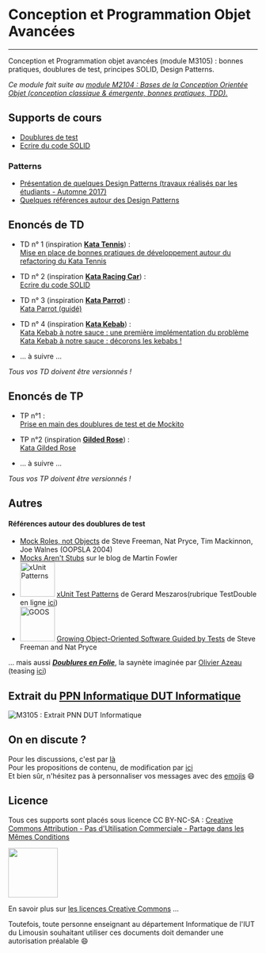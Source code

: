 # Conception et Programmation Objet Avancées
---
Conception et Programmation objet avancées (module M3105) : bonnes pratiques, doublures de test, principes SOLID, Design Patterns. 
 
*Ce module fait suite au [module M2104 : Bases de la Conception Orientée Objet (conception classique & émergente, bonnes pratiques, TDD).](https://github.com/iblasquez/enseignement-iut-m2104-conception)* 

## Supports de cours

- [Doublures de test](slides/TestDouble_Mockito.pdf) 
- [Ecrire du code SOLID](slides/SOLID.pdf) 





 
### Patterns 
- [Présentation de quelques Design Patterns (travaux réalisés par les étudiants - Automne 2017)](patterns/patterns_2017.md)
- [Quelques références autour des Design Patterns](patterns/references_patterns.md)


## Enoncés de TD

- TD n° 1 (inspiration **[Kata Tennis](https://github.com/emilybache/Tennis-Refactoring-Kata)**) :  
[Mise en place de bonnes pratiques de développement autour du refactoring du Kata Tennis](TD/M3105_BonnesPratiques_KataTennis.pdf) 

- TD n° 2 (inspiration  **[Kata Racing Car](https://github.com/emilybache/Racing-Car-Katas)**) :  
[Ecrire du code SOLID ](TD/M3105_SOLID_tirePressureMonitoringSystem.pdf) 

- TD n° 3 (inspiration  **[Kata Parrot](https://github.com/emilybache/Parrot-Refactoring-Kata)**) :  
[Kata Parrot (guidé) ](TD/M3105_SOLID_Polymorphism_KataParrot.pdf) 

- TD n° 4 (inspiration  **[Kata Kebab](https://github.com/malk/the-kebab-kata)**) :  
[Kata Kebab à notre sauce : une première implémentation du problème](TD/M3105_Kebab_Presentation.pdf)   
[Kata Kebab à notre sauce : décorons les kebabs !](TD/M3105_Kebab_Decorateur.pdf) 

- ... à suivre ...


*Tous vos TD doivent être versionnés !*

## Enoncés de TP

- TP n°1 :  
[Prise en main des doublures de test et de Mockito](https://github.com/iblasquez/tuto_mockito)

- TP n°2 (inspiration  **[Gilded Rose](https://github.com/emilybache/GildedRose-Refactoring-Kata)**) :  
[Kata Gilded Rose](TD/M3105_GildedRose.pdf) 

-  ... à suivre ...


*Tous vos TP doivent être versionnés !*

## Autres

#### Références autour des doublures de test

- [Mock Roles, not Objects](http://www.jmock.org/oopsla2004.pdf) de Steve Freeman, Nat Pryce, Tim Mackinnon, Joe Walnes (OOPSLA 2004)
- [Mocks Aren't Stubs](https://martinfowler.com/articles/mocksArentStubs.html) sur le blog de Martin Fowler
- <img src="http://xunitpatterns.com/Cover-Small.gif" alt="xUnit Patterns" width="70"> [xUnit Test Patterns](https://www.amazon.com/xUnit-Test-Patterns-Refactoring-Code/dp/0131495054) de Gerard Meszaros(rubrique TestDouble en ligne [ici](http://xunitpatterns.com/Test%20Double.html)) 
- <img src="http://www.growing-object-oriented-software.com/cover.jpg" alt="GOOS" width="70"> [Growing Object-Oriented Software Guided by Tests](http://www.growing-object-oriented-software.com) de Steve Freeman and Nat Pryce 

... mais aussi [***Doublures en Folie***](http://agilitateur.azeau.com/public/doublures-en-folie/doublures-en-folie.v1.html), la saynète imaginée par [Olivier Azeau](https://twitter.com/oaz) (teasing [ici](https://www.youtube.com/watch?v=5gkmE0lfkrs))


## Extrait du [PPN Informatique DUT Informatique](https://cache.media.enseignementsup-recherche.gouv.fr/file/25/09/7/PPN_INFORMATIQUE_256097.pdf)

![M3105 : Extrait PNN DUT Informatique](ressources/M3105_PPN_DUTInformatique.png)

## On en discute ?
Pour les discussions, c'est par [là](https://github.com/iblasquez/enseignement-iut-m3105-conception-avancee/issues)  
Pour les propositions de contenu, de modification par [ici](https://github.com/iblasquez/enseignement-iut-m3105-conception-avancee/pulls)  
Et bien sûr, n'hésitez pas à personnaliser vos messages avec des [emojis](http://www.webpagefx.com/tools/emoji-cheat-sheet/) :smile:

Licence
-------

Tous ces supports sont placés sous licence CC BY-NC-SA :  [Creative Commons
Attribution - Pas d'Utilisation Commerciale - Partage dans les Mêmes Conditions](https://creativecommons.org/licenses/by-nc-sa/4.0/)

<img src="https://licensebuttons.net/l/by-nc-sa/3.0/88x31.png" width="100">

En savoir plus sur [les licences Creative Commons](https://creativecommons.org/licenses/?lang=fr-FR) ...

Toutefois, toute personne enseignant au département Informatique de l'IUT du Limousin souhaitant utiliser ces documents doit demander une autorisation préalable :smile:

